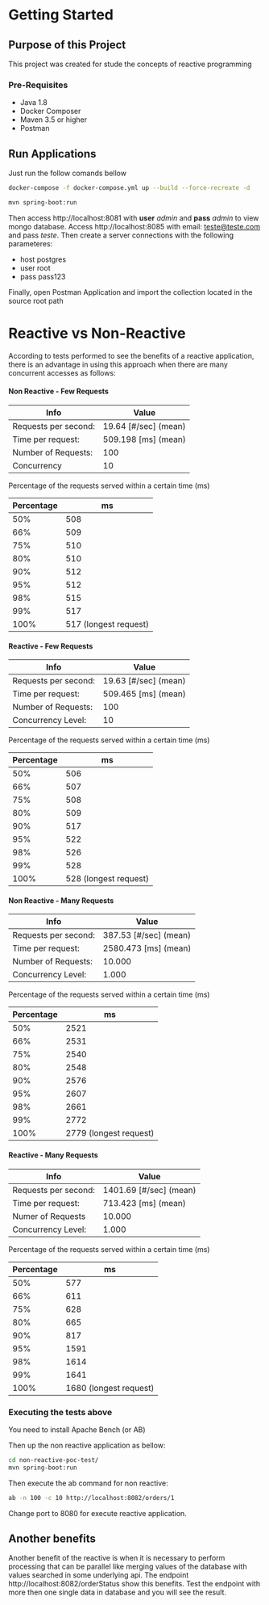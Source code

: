 # Getting Started

## Purpose of this Project

This project was created for stude the concepts of reactive programming

### Pre-Requisites
   * Java 1.8
   * Docker Composer
   * Maven 3.5 or higher
   * Postman

## Run Applications

Just run the follow comands bellow
```bash
docker-compose -f docker-compose.yml up --build --force-recreate -d
```

```bash
mvn spring-boot:run
```
Then access http://localhost:8081 with **user** *admin* and **pass** *admin* to view mongo database.
Access http://localhost:8085 with email: teste@teste.com and pass *teste*. Then create a server connections with the following parameteres:
 * host postgres
 * user root
 * pass pass123

 Finally, open Postman Application and import the collection located in the source root path

# Reactive vs Non-Reactive

According to tests performed to see the benefits of a reactive application,
there is an advantage in using this approach when there are many concurrent accesses as follows:

#### Non Reactive - Few Requests

| Info                 | Value                |
|----------------------|----------------------|
| Requests per second: | 19.64 [#/sec] (mean) |
| Time per request:    | 509.198 [ms] (mean)  |
| Number of Requests:  | 100                  |
| Concurrency          | 10                   |


Percentage of the requests served within a certain time (ms)

| Percentage | ms                    |
|------------|-----------------------|
| 50%        | 508                   |
| 66%        | 509                   |
| 75%        | 510                   |
| 80%        | 510                   |
| 90%        | 512                   |
| 95%        | 512                   |
| 98%        | 515                   |
| 99%        | 517                   |
| 100%       | 517 (longest request) |

#### Reactive - Few Requests

| Info                 | Value                |
|----------------------|----------------------|
| Requests per second: | 19.63 [#/sec] (mean) |
| Time per request:    | 509.465 [ms] (mean)  |
| Number of Requests:  | 100                  |
| Concurrency Level:   | 10                   |

Percentage of the requests served within a certain time (ms)

| Percentage | ms                    |
|------------|-----------------------|
| 50%        | 506                   |
| 66%        | 507                   |
| 75%        | 508                   |
| 80%        | 509                   |
| 90%        | 517                   |
| 95%        | 522                   |
| 98%        | 526                   |
| 99%        | 528                   |
| 100%       | 528 (longest request) |


#### Non Reactive - Many Requests

| Info                  | Value                 |
|-----------------------|-----------------------|
| Requests per second:  | 387.53 [#/sec] (mean) |
| Time per request:     | 2580.473 [ms] (mean)  |
| Number of Requests:   | 10.000                |
| Concurrency Level:    | 1.000                 |

Percentage of the requests served within a certain time (ms)

| Percentage | ms                     |
|------------|------------------------|
| 50%        | 2521                   |
| 66%        | 2531                   |
| 75%        | 2540                   |
| 80%        | 2548                   |
| 90%        | 2576                   |
| 95%        | 2607                   |
| 98%        | 2661                   |
| 99%        | 2772                   |
| 100%       | 2779 (longest request) |


#### Reactive - Many Requests

| Info                 | Value                  |
|----------------------|------------------------|
| Requests per second: | 1401.69 [#/sec] (mean) |
| Time per request:    | 713.423 [ms] (mean)    |
| Numer of Requests    | 10.000                 |
| Concurrency Level:   | 1.000                  |

Percentage of the requests served within a certain time (ms)

| Percentage | ms                     |
|------------|------------------------|
| 50%        | 577                    |
| 66%        | 611                    |
| 75%        | 628                    |
| 80%        | 665                    |
| 90%        | 817                    |
| 95%        | 1591                   |
| 98%        | 1614                   |
| 99%        | 1641                   |
| 100%       | 1680 (longest request) |



### Executing the tests above

You need to install Apache Bench (or AB)

Then up the non reactive application as bellow:
```bash
cd non-reactive-poc-test/
mvn spring-boot:run
```

Then execute the ab command for non reactive:
```bash
ab -n 100 -c 10 http://localhost:8082/orders/1
```
Change port to 8080 for execute reactive application.

## Another benefits

Another benefit of the reactive is when it is necessary to perform processing that can be parallel like merging values of the database with values searched in some underlying api.
The endpoint http://localhost:8082/orderStatus show this benefits.
Test the endpoint with more then one single data in database and you will see the result.
